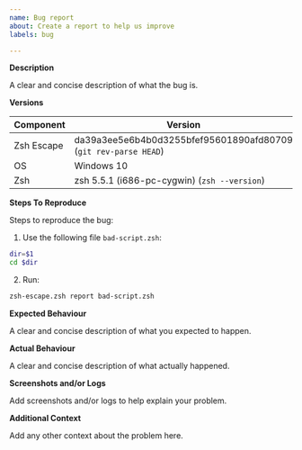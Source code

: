 ```yaml
---
name: Bug report
about: Create a report to help us improve
labels: bug

---
```


**Description**

A clear and concise description of what the bug is.

**Versions**

Component  | Version
---------- | -------
Zsh Escape | da39a3ee5e6b4b0d3255bfef95601890afd80709 (`git rev-parse HEAD`)
OS | Windows 10
Zsh | zsh 5.5.1 (i686-pc-cygwin) (`zsh --version`)

**Steps To Reproduce**

Steps to reproduce the bug:
1. Use the following file `bad-script.zsh`:
```zsh
dir=$1
cd $dir
```
2. Run:
```zsh
zsh-escape.zsh report bad-script.zsh
```

**Expected Behaviour**

A clear and concise description of what you expected to happen.

**Actual Behaviour**

A clear and concise description of what actually happened.

**Screenshots and/or Logs**

Add screenshots and/or logs to help explain your problem.

**Additional Context**

Add any other context about the problem here.
